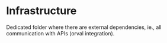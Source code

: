# Infrastructure

Dedicated folder where there are external dependencies, ie., all communication with APIs (orval integration).
